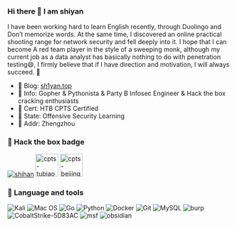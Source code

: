 ### Hi there 👋 I am shiyan

I have been working hard to learn English recently, through Duolingo and Don’t memorize words. At the same time, I discovered an online practical shooting range for network security and fell deeply into it. I hope that I can become A red team player in the style of a sweeping monk, although my current job as a data analyst has basically nothing to do with penetration testing😄, I firmly believe that if I have direction and motivation, I will always succeed. 🌱

- 💬 Blog: [sh1yan.top](https://sh1yan.top/)
- 💬 Info: Gopher & Pythonista & Party B Infosec Engineer & Hack the box cracking enthusiasts
- 🌟 Cert: HTB CPTS Certified
- 💬 State: Offensive Security Learning
- 💬 Addr: Zhengzhou

### 🤔 Hack the box badge

[![shihan](https://www.hackthebox.com/badge/image/1705469)](https://app.hackthebox.com/profile/1705469)  <img src="https://sh1yan.top/photo/htb-cpts-tubiao.png" alt="cpts-tubiao" height="51"> <img src="https://academy.hackthebox.com/storage/exam_overview_banners/Fpoo8YaykR3341XtswrcmuyLNcAK6bZ1WF86Ro6v.png" alt="cpts-beijing" height="51">

### 🔨 Language and tools

![Kali](https://img.shields.io/badge/Kali-268BEE?style=for-the-badge&logo=kalilinux&logoColor=white)
![Mac OS](https://img.shields.io/badge/mac%20os-000000?style=for-the-badge&logo=macos&logoColor=F0F0F0)
![Go](https://img.shields.io/badge/go-%2300ADD8.svg?style=for-the-badge&logo=go&logoColor=white)
![Python](https://img.shields.io/badge/python-3670A0?style=for-the-badge&logo=python&logoColor=ffdd54)
![Docker](https://img.shields.io/badge/docker-%230db7ed.svg?style=for-the-badge&logo=docker&logoColor=white)
![Git](https://img.shields.io/badge/git-%23F05033.svg?style=for-the-badge&logo=git&logoColor=white)
![MySQL](https://img.shields.io/badge/mysql-%2300f.svg?style=for-the-badge&logo=mysql&logoColor=white)
![burp](https://camo.githubusercontent.com/3fe19c163aa55e7cc726050226cb88434de7bd1929286f3cbd3b6eb13ba102f6/68747470733a2f2f696d672e736869656c64732e696f2f62616467652f427572705f53756974652d4646363633333f7374796c653d666f722d7468652d6261646765266c6f676f3d627572702d737569746526636f6c6f723d303030303030)
![CobaltStrike-5D83AC](https://github.com/user-attachments/assets/cceabd99-bdfa-4789-bbc2-5cda76cca18f)
![msf](https://camo.githubusercontent.com/b24649eb68c6ab906d91559cb64c7ae6d188c264a15b58015eeaa1da4528f4ea/68747470733a2f2f696d672e736869656c64732e696f2f62616467652f4d65746173706c6f69742d3030384338433f7374796c653d666f722d7468652d6261646765266c6f676f3d6d65746173706c6f697426636f6c6f723d303030303030)
![obsidian](https://img.shields.io/badge/-Obsidian-7C3AED?style=for-the-badge&logo=obsidian)
